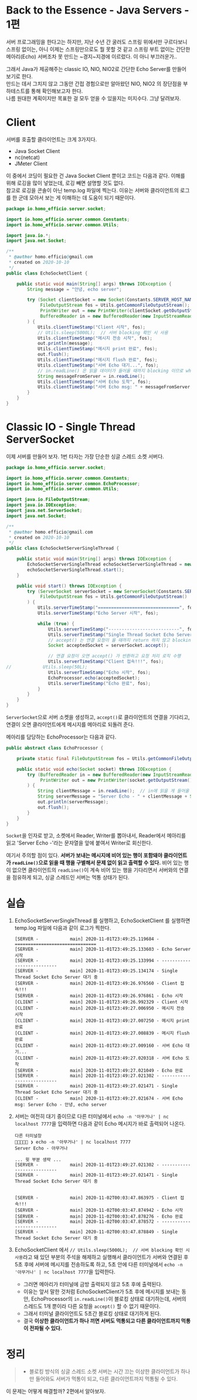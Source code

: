 # Back to the Essence - Java Servers - 1편

서버 프로그래밍을 한다고는 하지만, 지난 수년 간 굴러도 스프링 위에서만 구르다보니 스프링 없이는, 아니 이제는 스프링만으로도 뭘 못할 것 같고 스프링 부트 없이는 간단한 메아리(Echo) 서버조차 못 만드는 ~경지~지경에 이르렀다. 이 아니 부끄러운가..

그래서 Java가 제공해주는 classic IO, NIO, NIO2로 간단한 Echo Server를 만들어보기로 한다.  
만드는 데서 그치지 않고 그동안 간접 경험으로만 알아왔던 NIO, NIO2 의 장단점을 부하테스트를 통해 확인해보고자 한다.  
나름 원대한 계획이지만 목표한 걸 모두 얻을 수 있을지는 미지수다. 그냥 달려보자.

# Client

서버를 호출할 클라이언트는 크게 3가지다.

- Java Socket Client
- nc(netcat)
- JMeter Client

이 중에서 코딩이 필요한 건 Java Socket Client 뿐이고 코드는 다음과 같다. 이해를 위해 로깅을 많이 넣었는데, 로깅 빼면 설명할 것도 없다.  
참고로 로깅을 콘솔이 아닌 temp.log 파일에 찍는다. 이유는 서버와 클라이언트의 로그를 한 군데 모아서 보는 게 이해하는 데 도움이 되기 때문이다.

```java
package io.homo_efficio.server.socket;

import io.homo_efficio.server.common.Constants;
import io.homo_efficio.server.common.Utils;

import java.io.*;
import java.net.Socket;

/**
 * @author homo.efficio@gmail.com
 * created on 2020-10-10
 */
public class EchoSocketClient {

    public static void main(String[] args) throws IOException {
        String message = "안녕, echo server";

        try (Socket clientSocket = new Socket(Constants.SERVER_HOST_NAME, Constants.SERVER_PORT);
             FileOutputStream fos = Utils.getCommonFileOutputStream();
             PrintWriter out = new PrintWriter(clientSocket.getOutputStream());
             BufferedReader in = new BufferedReader(new InputStreamReader(clientSocket.getInputStream()))
        ) {
            Utils.clientTimeStamp("Client 시작", fos);
            // Utils.sleep(5000L);  // 서버 blocking 확인 시 사용
            Utils.clientTimeStamp("메시지 전송 시작", fos);
            out.println(message);
            Utils.clientTimeStamp("메시지 print 완료", fos);
            out.flush();
            Utils.clientTimeStamp("메시지 flush 완료", fos);
            Utils.clientTimeStamp("서버 Echo 대기...", fos);
            // in.readLine() 은 읽을 데이터가 들어올 때까지 blocking 이므로 while (true) 불필요
            String messageFromServer = in.readLine();
            Utils.clientTimeStamp("서버 Echo 도착", fos);
            Utils.clientTimeStamp("서버 Echo msg: " + messageFromServer, fos);
        }
    }
}

```


# Classic IO - Single Thread ServerSocket

이제 서버를 만들어 보자. 1번 타자는 가장 단순한 싱글 스레드 소켓 서버다.

```java
package io.homo_efficio.server.socket;

import io.homo_efficio.server.common.Constants;
import io.homo_efficio.server.common.EchoProcessor;
import io.homo_efficio.server.common.Utils;

import java.io.FileOutputStream;
import java.io.IOException;
import java.net.ServerSocket;
import java.net.Socket;

/**
 * @author homo.efficio@gmail.com
 * created on 2020-10-10
 */
public class EchoSocketServerSingleThread {

    public static void main(String[] args) throws IOException {
        EchoSocketServerSingleThread echoSocketServerSingleThread = new EchoSocketServerSingleThread();
        echoSocketServerSingleThread.start();
    }

    public void start() throws IOException {
        try (ServerSocket serverSocket = new ServerSocket(Constants.SERVER_PORT);
             FileOutputStream fos = Utils.getCommonFileOutputStream()
        ) {
            Utils.serverTimeStamp("===============================", fos);
            Utils.serverTimeStamp("Echo Server 시작", fos);

            while (true) {
                Utils.serverTimeStamp("---------------------------", fos);
                Utils.serverTimeStamp("Single Thread Socket Echo Server 대기 중", fos);
                // accept() 는 연결 요청이 올 때까지 return 하지 않고 blocking
                Socket acceptedSocket = serverSocket.accept();

                // 연결 요청이 오면 accept() 가 반환하고 요청 처리 로직 수행
                Utils.serverTimeStamp("Client 접속!!!", fos);
//            Utils.sleep(50L);
                Utils.serverTimeStamp("Echo 시작", fos);
                EchoProcessor.echo(acceptedSocket);
                Utils.serverTimeStamp("Echo 완료", fos);
            }
        }
    }
}

```

`ServerSocket`으로 서버 소켓을 생성하고, `accept()`로 클라이언트의 연결을 기다리고, 연결이 오면 클라이언트에게 메시지를 메아리로 되돌려 준다.

메아리를 담당하는 EchoProcessor는 다음과 같다.

```java
public abstract class EchoProcessor {

    private static final FileOutputStream fos = Utils.getCommonFileOutputStream();

    public static void echo(Socket socket) throws IOException {
        try (BufferedReader in = new BufferedReader(new InputStreamReader(socket.getInputStream()));
             PrintWriter out = new PrintWriter(socket.getOutputStream())
        ) {
            String clientMessage = in.readLine();  // in에 읽을 게 들어올 때까지 blocking
            String serverMessage = "Server Echo - " + clientMessage + System.lineSeparator();
            out.println(serverMessage);
            out.flush();
        }
    }
}
```

`Socket`을 인자로 받고, 소켓에서 Reader, Writer를 뽑아내서, Reader에서 메아리를 읽고 'Server Echo -'라는 문자열을 앞에 붙여서 Writer로 회신한다.

여기서 주의할 점이 있다. **서버가 보내는 메시지에 비어 있는 행이 포함돼야 클라이언트가 `readLine()`으로 읽을 때 행을 구별해서 문제 없이 읽고 출력할 수 있다.** 비어 있는 행이 없으면 클라이언트의 `readLine()`이 계속 비어 있는 행을 기다리면서 서버와의 연결을 점유하게 되고, 싱글 스레드인 서버는 먹통 상태가 된다.

# 실습

1. EchoSocketServerSingleThread 를 실행하고, EchoSocketClient 를 실행하면 temp.log 파일에 다음과 같이 로그가 찍한다.

    ```
    [SERVER -            main] 2020-11-01T23:49:25.119684 - ===============================
    [SERVER -            main] 2020-11-01T23:49:25.133603 - Echo Server 시작
    [SERVER -            main] 2020-11-01T23:49:25.133994 - ---------------------------
    [SERVER -            main] 2020-11-01T23:49:25.134174 - Single Thread Socket Echo Server 대기 중
    [SERVER -            main] 2020-11-01T23:49:26.976560 - Client 접속!!!
    [SERVER -            main] 2020-11-01T23:49:26.976861 - Echo 시작
    [CLIENT -            main] 2020-11-01T23:49:26.992329 - Client 시작
    [CLIENT -            main] 2020-11-01T23:49:27.006950 - 메시지 전송 시작
    [CLIENT -            main] 2020-11-01T23:49:27.007250 - 메시지 print 완료
    [CLIENT -            main] 2020-11-01T23:49:27.008839 - 메시지 flush 완료
    [CLIENT -            main] 2020-11-01T23:49:27.009160 - 서버 Echo 대기...
    [CLIENT -            main] 2020-11-01T23:49:27.020318 - 서버 Echo 도착
    [SERVER -            main] 2020-11-01T23:49:27.021049 - Echo 완료
    [SERVER -            main] 2020-11-01T23:49:27.021302 - ---------------------------
    [SERVER -            main] 2020-11-01T23:49:27.021471 - Single Thread Socket Echo Server 대기 중
    [CLIENT -            main] 2020-11-01T23:49:27.021674 - 서버 Echo msg: Server Echo - 안녕, echo server
    ```
2. 서버는 여전히 대기 중이므로 다른 터미널에서 `echo -n '아무거나' | nc localhost 7777`을 입력하면 다음과 같이 Echo 메시지가 바로 출력되어 나온다.

    ```
    다른 터미널창
    🍺🦑🍺🍕🍺 ❯ echo -n '아무거나' | nc localhost 7777                                             
    Server Echo - 아무거나
    ```

    ```
    ... 윗 부분 생략 ...
    [SERVER -            main] 2020-11-01T23:49:27.021302 - ---------------------------
    [SERVER -            main] 2020-11-01T23:49:27.021471 - Single Thread Socket Echo Server 대기 중


    [SERVER -            main] 2020-11-02T00:03:47.863975 - Client 접속!!!
    [SERVER -            main] 2020-11-02T00:03:47.874942 - Echo 시작
    [SERVER -            main] 2020-11-02T00:03:47.878276 - Echo 완료
    [SERVER -            main] 2020-11-02T00:03:47.878572 - ---------------------------
    [SERVER -            main] 2020-11-02T00:03:47.878849 - Single Thread Socket Echo Server 대기 중
    ```

3. EchoSocketClient 에서 `// Utils.sleep(5000L);  // 서버 blocking 확인 시 사용`라고 돼 있던 부분의 주석을 해제하고 실행해서 클라이언트가 서버와 연결된 후 5초 후에 서버에 메시지를 전송하도록 하고, 5초 안에 다른 터미널에서 `echo -n '아무거나' | nc localhost 7777`을 입력한다.  

    - 그러면 메아리가 터미널에 금방 출력되지 않고 5초 후에 출력된다.
    - 이유는 앞서 말한 것처럼 EchoSocketClient가 5초 후에 메시지를 보내는 동안, EchoProcessor의 `in.readLine()`이 블로킹 상태로 대기하는데, 서버의 스레드도 1개 뿐이라 다른 요청을 `accept()` 할 수 없기 때문이다.
    - 그래서 터미널 클라이언트도 5초간 블로킹 상태로 대기하게 된다.
    - 결국 **이상한 클라이언트가 하나 끼면 서버도 먹통되고 다른 클라이언트까지 먹통이 전파될 수 있다.**


# 정리

>- 블로킹 방식의 싱글 스레드 소켓 서버는 시간 끄는 이상한 클라이언트가 하나만 들어와도 서버가 먹통이 되고, 다른 클라이언트까지 먹통될 수 있다.

이 문제는 어떻게 해결할까? 2편에서 알아보자.
